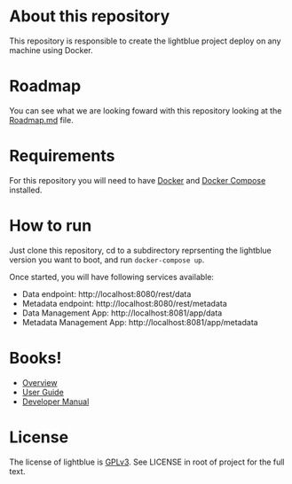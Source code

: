 # About this repository

This repository is responsible to create the lightblue project deploy on any machine using Docker.

# Roadmap

You can see what we are looking foward with this repository looking at the [Roadmap.md](https://github.com/lightblue-platform/lightblue-dockerfile/blob/master/Roadmap.md) file.

# Requirements

For this repository you will need to have [Docker](https://www.docker.com/) and [Docker Compose](http://docs.docker.com/compose/) installed.

# How to run

Just clone this repository, cd to a subdirectory reprsenting the lightblue version you want to boot, and run `docker-compose up`.

Once started, you will have following services available:

* Data endpoint: http://localhost:8080/rest/data
* Metadata endpoint: http://localhost:8080/rest/metadata
* Data Management App: http://localhost:8081/app/data
* Metadata Management App: http://localhost:8081/app/metadata

# Books!

* [Overview](http://jewzaam.gitbooks.io/lightblue/)
* [User Guide](http://jewzaam.gitbooks.io/lightblue-user-guide/)
* [Developer Manual](http://jewzaam.gitbooks.io/lightblue-developer-manual/)


# License

The license of lightblue is [GPLv3](https://www.gnu.org/licenses/gpl.html).  See LICENSE in root of project for the full text.
